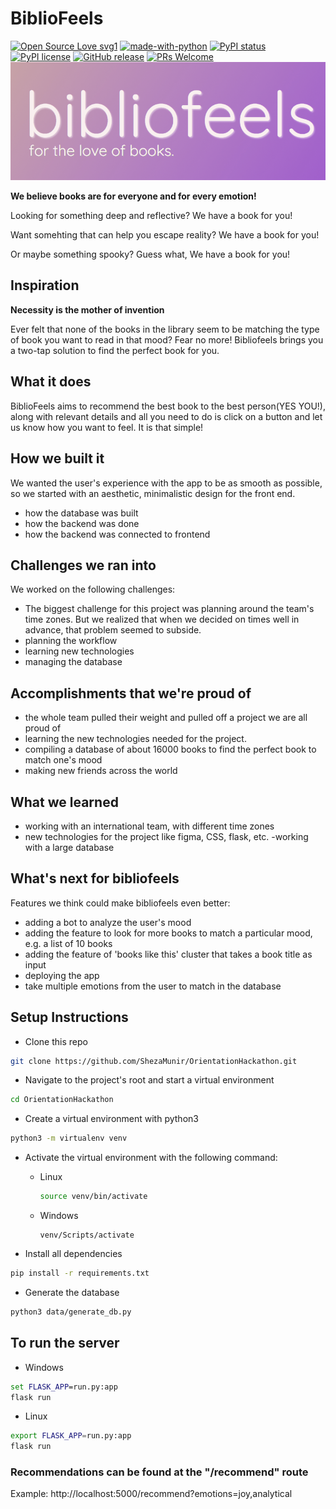 # BiblioFeels

[![Open Source Love svg1](https://badges.frapsoft.com/os/v1/open-source.svg?v=103)](https://github.com/ellerbrock/open-source-badges/)
[![made-with-python](https://img.shields.io/badge/Made%20with-Python-1f425f.svg)](https://www.python.org/)
[![PyPI status](https://img.shields.io/pypi/status/ansicolortags.svg)](https://pypi.python.org/pypi/ansicolortags/)
[![PyPI license](https://img.shields.io/pypi/l/ansicolortags.svg)](https://pypi.python.org/pypi/ansicolortags/)
[![GitHub release](https://img.shields.io/github/release/Naereen/StrapDown.js.svg)](https://GitHub.com/Naereen/StrapDown.js/releases/)
[![PRs Welcome](https://img.shields.io/badge/PRs-welcome-brightgreen.svg?style=flat-square)](http://makeapullrequest.com)
![BiblioFeels - For The Love of Books](assets/banner.png?raw=true "Title")


**We believe books are for everyone and for every emotion!**

Looking for something deep and reflective? We have a book for you!

Want somehting that can help you escape reality? We have a book for you!

Or maybe something spooky? Guess what, We have a book for you!

## Inspiration

__Necessity is the mother of invention__

Ever felt that none of the books in the library seem to be matching the type of book you want to read in that mood? Fear no more! Bibliofeels brings you a two-tap solution to find the perfect book for you.

## What it does

BiblioFeels aims to recommend the best book to the best person(YES YOU!), along with relevant details and all you need to do is click on a button and let us know how you want to feel. It is that simple!

## How we built it
We wanted the user's experience with the app to be as smooth as possible, so we started with an aesthetic, minimalistic design for the front end. 

- how the database was built
- how the backend was done 
- how the backend was connected to frontend

## Challenges we ran into
We worked on the following challenges:
- The biggest challenge for this project was planning around the team's time zones. But we realized that when we decided on times well in advance, that problem seemed to subside. 
- planning the workflow
- learning new technologies
- managing the database


## Accomplishments that we're proud of
- the whole team pulled their weight and pulled off a project we are all proud of
- learning the new technologies needed for the project.
- compiling a database of about 16000 books to find the perfect book to match one's mood 
- making new friends across the world 

## What we learned
- working with an international team, with different time zones
- new technologies for the project like figma, CSS, flask, etc.
-working with a large database 

## What's next for bibliofeels
Features we think could make bibliofeels even better:
- adding a bot to analyze the user's mood
- adding the feature to look for more books to match a particular mood, e.g. a list of 10 books
- adding the feature of 'books like this' cluster that takes a book title as input
- deploying the app
- take multiple emotions from the user to match in the database



## Setup Instructions

- Clone this repo
```bash
git clone https://github.com/ShezaMunir/OrientationHackathon.git
```

- Navigate to the project's root and start a virtual environment 
```bash
cd OrientationHackathon
```

- Create a virtual environment with python3
```bash
python3 -m virtualenv venv
```

- Activate the virtual environment with the following command:

  - Linux 
    ```bash
    source venv/bin/activate
    ```

  - Windows
    ```
    venv/Scripts/activate
    ```


- Install all dependencies
```bash
pip install -r requirements.txt
```

- Generate the database 
```bash
python3 data/generate_db.py
```

## To run the server 
- Windows
```cmd
set FLASK_APP=run.py:app
flask run
```

- Linux
```bash
export FLASK_APP=run.py:app
flask run
```

### Recommendations can be found at the "/recommend" route

Example: http://localhost:5000/recommend?emotions=joy,analytical
